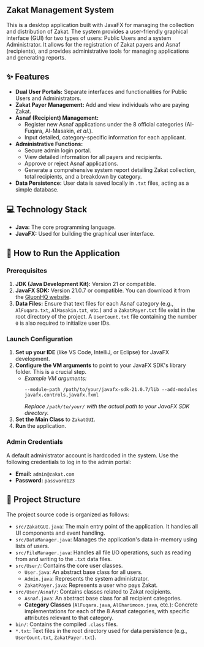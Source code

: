## Zakat Management System

This is a desktop application built with JavaFX for managing the collection and distribution of Zakat. The system provides a user-friendly graphical interface (GUI) for two types of users: Public Users and a system Administrator. It allows for the registration of Zakat payers and Asnaf (recipients), and provides administrative tools for managing applications and generating reports.

## ✨ Features

- **Dual User Portals:** Separate interfaces and functionalities for Public Users and Administrators.
- **Zakat Payer Management:** Add and view individuals who are paying Zakat.
- **Asnaf (Recipient) Management:**
    - Register new Asnaf applications under the 8 official categories (Al-Fuqara, Al-Masakin, _et al_.).
    - Input detailed, category-specific information for each applicant.
- **Administrative Functions:**
    - Secure admin login portal.
    - View detailed information for all payers and recipients.
    - Approve or reject Asnaf applications.
    - Generate a comprehensive system report detailing Zakat collection, total recipients, and a breakdown by category.
- **Data Persistence:** User data is saved locally in `.txt` files, acting as a simple database.

## 💻 Technology Stack

- **Java:** The core programming language.
- **JavaFX:** Used for building the graphical user interface.

## 🚀 How to Run the Application

### Prerequisites

1.  **JDK (Java Development Kit):** Version 21 or compatible.
2.  **JavaFX SDK:** Version 21.0.7 or compatible. You can download it from the [GluonHQ website](https://gluonhq.com/products/javafx/).
3.  **Data Files:** Ensure that text files for each Asnaf category (e.g., `AlFuqara.txt`, `AlMasakin.txt`, etc.) and a `ZakatPayer.txt` file exist in the root directory of the project. A `UserCount.txt` file containing the number `0` is also required to initialize user IDs.

### Launch Configuration

1.  **Set up your IDE** (like VS Code, IntelliJ, or Eclipse) for JavaFX development.
2.  **Configure the VM arguments** to point to your JavaFX SDK's library folder. This is a crucial step.
    - *Example VM arguments:*
      ```
      --module-path /path/to/your/javafx-sdk-21.0.7/lib --add-modules javafx.controls,javafx.fxml
      ```
      *Replace `/path/to/your/` with the actual path to your JavaFX SDK directory.*
3.  **Set the Main Class** to `ZakatGUI`.
4.  **Run** the application.

### Admin Credentials

A default administrator account is hardcoded in the system. Use the following credentials to log in to the admin portal:

-   **Email:** `admin@zakat.com`
-   **Password:** `password123`

## 📁 Project Structure

The project source code is organized as follows:

-   `src/ZakatGUI.java`: The main entry point of the application. It handles all UI components and event handling.
-   `src/DataManager.java`: Manages the application's data in-memory using lists of users.
-   `src/FileManager.java`: Handles all file I/O operations, such as reading from and writing to the `.txt` data files.
-   `src/User/`: Contains the core user classes.
    -   `User.java`: An abstract base class for all users.
    -   `Admin.java`: Represents the system administrator.
    -   `ZakatPayer.java`: Represents a user who pays Zakat.
-   `src/User/Asnaf/`: Contains classes related to Zakat recipients.
    -   `Asnaf.java`: An abstract base class for all recipient categories.
    -   **Category Classes** (`AlFuqara.java`, `AlGharimoon.java`, etc.): Concrete implementations for each of the 8 Asnaf categories, with specific attributes relevant to that category.
-   `bin/`: Contains the compiled `.class` files.
-   `*.txt`: Text files in the root directory used for data persistence (e.g., `UserCount.txt`, `ZakatPayer.txt`).
